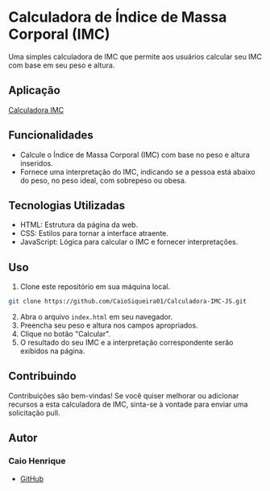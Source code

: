 # Calculadora de Índice de Massa Corporal (IMC)

Uma simples calculadora de IMC que permite aos usuários calcular seu IMC com base em seu peso e altura.

## Aplicação

[Calculadora IMC](https://to-do-list-o0ss7enxs-caiosiqueira01.vercel.app/)

## Funcionalidades

- Calcule o Índice de Massa Corporal (IMC) com base no peso e altura inseridos.
- Fornece uma interpretação do IMC, indicando se a pessoa está abaixo do peso, no peso ideal, com sobrepeso ou obesa.

## Tecnologias Utilizadas

- HTML: Estrutura da página da web.
- CSS: Estilos para tornar a interface atraente.
- JavaScript: Lógica para calcular o IMC e fornecer interpretações.

## Uso
1. Clone este repositório em sua máquina local.
```bash
git clone https://github.com/CaioSiqueira01/Calculadora-IMC-JS.git
```
2. Abra o arquivo `index.html` em seu navegador.
3. Preencha seu peso e altura nos campos apropriados.
4. Clique no botão "Calcular".
5. O resultado do seu IMC e a interpretação correspondente serão exibidos na página.

## Contribuindo

Contribuições são bem-vindas! Se você quiser melhorar ou adicionar recursos a esta calculadora de IMC, sinta-se à vontade para enviar uma solicitação pull.

## Autor
### Caio Henrique
- [GitHub](https://github.com/CaioSiqueira01) 
